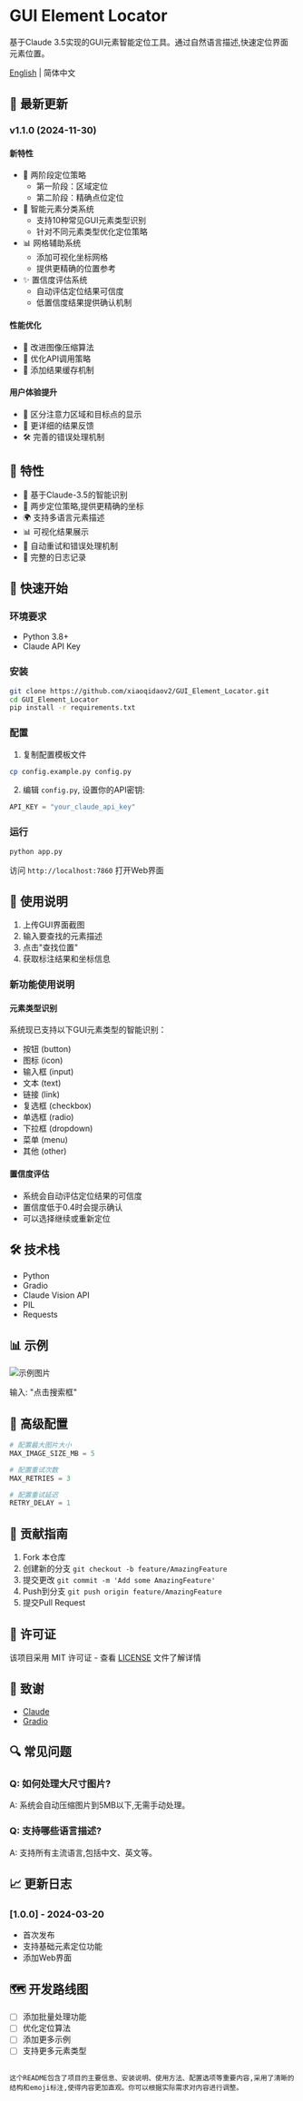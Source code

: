 # GUI Element Locator

基于Claude 3.5实现的GUI元素智能定位工具。通过自然语言描述,快速定位界面元素位置。

[English](./README_EN.md) | 简体中文

## 🌟 最新更新

### v1.1.0 (2024-11-30)

#### 新特性
- 🎯 两阶段定位策略
  - 第一阶段：区域定位
  - 第二阶段：精确点位定位
- 🤖 智能元素分类系统
  - 支持10种常见GUI元素类型识别
  - 针对不同元素类型优化定位策略
- 📊 网格辅助系统
  - 添加可视化坐标网格
  - 提供更精确的位置参考
- ✨ 置信度评估系统
  - 自动评估定位结果可信度
  - 低置信度结果提供确认机制

#### 性能优化
- 🚀 改进图像压缩算法
- 🔄 优化API调用策略
- 💾 添加结果缓存机制

#### 用户体验提升
- 🎨 区分注意力区域和目标点的显示
- 📝 更详细的结果反馈
- 🛠️ 完善的错误处理机制

## 🌟 特性

- 🤖 基于Claude-3.5的智能识别
- 🎯 两步定位策略,提供更精确的坐标
- 🌍 支持多语言元素描述
- 📊 可视化结果展示
- 🔄 自动重试和错误处理机制
- 📝 完整的日志记录

## 🚀 快速开始

### 环境要求

- Python 3.8+
- Claude API Key

### 安装

```bash
git clone https://github.com/xiaoqidaov2/GUI_Element_Locator.git
cd GUI_Element_Locator
pip install -r requirements.txt
```

### 配置

1. 复制配置模板文件
```bash
cp config.example.py config.py
```

2. 编辑 `config.py`, 设置你的API密钥:
```python
API_KEY = "your_claude_api_key"
```

### 运行

```bash
python app.py
```

访问 `http://localhost:7860` 打开Web界面

## 📖 使用说明

1. 上传GUI界面截图
2. 输入要查找的元素描述
3. 点击"查找位置"
4. 获取标注结果和坐标信息

### 新功能使用说明

#### 元素类型识别
系统现已支持以下GUI元素类型的智能识别：
- 按钮 (button)
- 图标 (icon)
- 输入框 (input)
- 文本 (text)
- 链接 (link)
- 复选框 (checkbox)
- 单选框 (radio)
- 下拉框 (dropdown)
- 菜单 (menu)
- 其他 (other)

#### 置信度评估
- 系统会自动评估定位结果的可信度
- 置信度低于0.4时会提示确认
- 可以选择继续或重新定位

## 🛠️ 技术栈

- Python
- Gradio
- Claude Vision API
- PIL
- Requests

## 📊 示例

![示例图片](./examples/image.png)

输入: "点击搜索框"

## 🔧 高级配置

```python
# 配置最大图片大小
MAX_IMAGE_SIZE_MB = 5

# 配置重试次数
MAX_RETRIES = 3

# 配置重试延迟
RETRY_DELAY = 1
```

## 🤝 贡献指南

1. Fork 本仓库
2. 创建新的分支 `git checkout -b feature/AmazingFeature`
3. 提交更改 `git commit -m 'Add some AmazingFeature'`
4. Push到分支 `git push origin feature/AmazingFeature`
5. 提交Pull Request

## 📄 许可证

该项目采用 MIT 许可证 - 查看 [LICENSE](LICENSE) 文件了解详情

## 🙏 致谢

- [Claude](https://www.anthropic.com/claude)
- [Gradio](https://gradio.app/)


## 🔍 常见问题

### Q: 如何处理大尺寸图片?
A: 系统会自动压缩图片到5MB以下,无需手动处理。

### Q: 支持哪些语言描述?
A: 支持所有主流语言,包括中文、英文等。

## 📈 更新日志

### [1.0.0] - 2024-03-20
- 首次发布
- 支持基础元素定位功能
- 添加Web界面

## 🗺️ 开发路线图

- [ ] 添加批量处理功能
- [ ] 优化定位算法
- [ ] 添加更多示例
- [ ] 支持更多元素类型
```

这个README包含了项目的主要信息、安装说明、使用方法、配置选项等重要内容,采用了清晰的结构和emoji标注,使得内容更加直观。你可以根据实际需求对内容进行调整。
